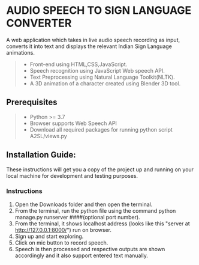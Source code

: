 # AUDIO SPEECH TO SIGN LANGUAGE CONVERTER
A web application which takes in live audio speech recording as input, converts it into text and displays the relevant Indian Sign Language animations.

>- Front-end using HTML,CSS,JavaScript.
>- Speech recognition using JavaScript Web speech API.
>- Text Preprocessing using Natural Language Toolkit(NLTK).
>- A 3D animation of a character created
using Blender 3D tool.


## Prerequisites

>- Python >= 3.7
>- Browser supports Web Speech API
>- Download all required packages for running python script A2SL/views.py


## Installation Guide:

These instructions will get you a copy of the project up and running on your local machine for development and testing purposes.


### Instructions

1. Open the Downloads folder and then open the terminal.
2. From the terminal, run the python file using the command python manage.py runserver ####(optional port number).
3. From the terminal, it shows localhost address (looks like this "server at http://127.0.0.1:8000/") run on browser.
4. Sign up and start exploring.
5. Click on mic button to record speech.
6. Speech is then processed and respective outputs are shown accordingly and it also support entered text manually.



